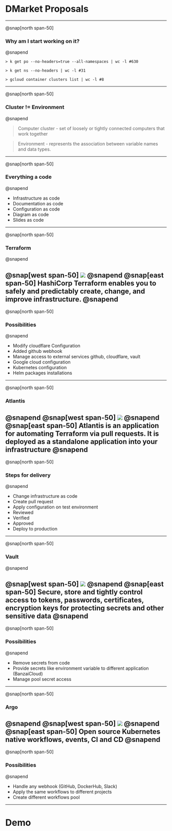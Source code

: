 # DMarket Proposals

---
@snap[north span-50]
### Why am I start working on it?
@snapend
```
> k get po --no-headers=true --all-namespaces | wc -l #630

> k get ns --no-headers | wc -l #31

> gcloud container clusters list | wc -l #8
```
---
@snap[north span-50]
### Cluster != Environment
@snapend
> Computer cluster - set of loosely or tightly connected computers that work together

> Environment - represents the association between variable names and data types.
---
@snap[north span-50]
### Everything a code
@snapend
- Infrastructure as code
- Documentation as code
- Configuration as code
- Diagram as code
- Slides as code
---
@snap[north span-50]
### Terraform
@snapend

@snap[west span-50]
![](img/terraform.png)
@snapend
@snap[east span-50]
HashiCorp Terraform enables you to safely and predictably create, change, and improve infrastructure.
@snapend
---
@snap[north span-50]
### Possibilities
@snapend
- Modify cloudflare Configuration
- Added github webhook
- Manage access to external services github, cloudflare, vault
- Google cloud configuration
- Kubernetes configuration
- Helm packages installations
---
@snap[north span-50]
### Atlantis
@snapend
@snap[west span-50]
![](img/atlantis.png)
@snapend
@snap[east span-50]
Atlantis is an application for automating Terraform via pull requests. It is deployed as a standalone application into your infrastructure
@snapend
---
@snap[north span-50]
### Steps for delivery
@snapend
- Change infrastructure as code
- Create pull request
- Apply configuration on test environment
- Reviewed
- Verified
- Approved
- Deploy to production
---
@snap[north span-50]
### Vault
@snapend

@snap[west span-50]
![](img/vault.png)
@snapend
@snap[east span-50]
Secure, store and tightly control access to tokens, passwords, certificates, encryption keys for protecting secrets and other sensitive data
@snapend
---
@snap[north span-50]
### Possibilities
@snapend
- Remove secrets from code
- Provide secrets like environment variable to different application (BanzaiCloud)
- Manage pool secret access
---
@snap[north span-50]
### Argo
@snapend
@snap[west span-50]
![](img/argo.png)
@snapend
@snap[east span-50]
Open source Kubernetes native workflows, events, CI and CD
@snapend
---
@snap[north span-50]
### Possibilities
@snapend
- Handle any webhook (GitHub, DockerHub, Slack)
- Apply the same workflows to different projects
- Create different workflows pool
---
# Demo
